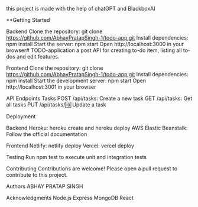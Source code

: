 this project is made with the help of chatGPT and BlackboxAI

**Getting Started


Backend
Clone the repository: git clone https://github.com/AbhayPratapSingh-1/todo-app.git
Install dependencies: npm install
Start the server: npm start
Open http://localhost:3000 in your browser# TODO-application
a post API for creating to-do item, listing all to-dos and edit features.


Frontend
Clone the repository: git clone https://github.com/AbhayPratapSingh-1/todo-app.git
Install dependencies: npm install
Start the development server: npm start
Open http://localhost:3001 in your browser


API Endpoints
Tasks
POST /api/tasks: Create a new task
GET /api/tasks: Get all tasks
PUT /api/tasks/:id: Update a task


Deployment

Backend
Heroku: heroku create and heroku deploy
AWS Elastic Beanstalk: Follow the official documentation

Frontend
Netlify: netlify deploy
Vercel: vercel deploy

Testing
Run npm test to execute unit and integration tests

Contributing
Contributions are welcome! Please open a pull request to contribute to this project.

Authors
ABHAY PRATAP SINGH

Acknowledgments
Node.js
Express
MongoDB
React
